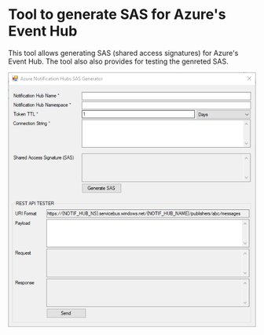 # Tool to generate SAS for Azure's Event Hub

This tool allows generating SAS (shared access signatures) for Azure's Event Hub. The tool also also provides for testing the genreted SAS.

![Alt text](IMAGES/UI.png "UI")

&nbsp;
